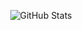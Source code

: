 <p align="center">
  <img src="https://github-readme-stats.vercel.app/api?username=shivaacodes&show_icons=true&show=reviews,prs_merged,prs_merged_percentage&theme=dark" alt="GitHub Stats" />
</p>

